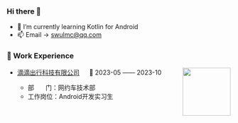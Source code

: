 ### Hi there 👋

- 🌱 I’m currently learning Kotlin for Android
- 📫 Email -> swulmc@qq.com

### 🏢 Work Experience

<img align="right" width="108"  src="https://article-picture-resource.oss-cn-chengdu.aliyuncs.com/imags/152936182164.png" />

- [滴滴出行科技有限公司](https://www.didiglobal.com/) &emsp; 📌 2023-05 —— 2023-10
 
  - 部&nbsp; &emsp; 门：网约车技术部
  - 工作岗位：Android开发实习生


<!--
[![trophy](https://github-profile-trophy.vercel.app/?username=mecenlee)](https://github.com/ryo-ma/github-profile-trophy)

![Metrics](https://metrics.lecoq.io/Mecenlee?template=classic&isocalendar=1&languages=1&lines=1&habits=1&introduction=1&base=header%2C%20activity%2C%20community%2C%20repositories%2C%20metadata&base.indepth=false&base.hireable=false&base.skip=false&isocalendar=false&isocalendar.duration=full-year&languages=false&languages.ignored=HTML%2CCSS%2CJavaScript&languages.limit=8&languages.threshold=0%25&languages.other=false&languages.colors=github&languages.sections=most-used&languages.indepth=false&languages.analysis.timeout=15&languages.analysis.timeout.repositories=7.5&languages.categories=markup%2C%20programming&languages.recent.categories=markup%2C%20programming&languages.recent.load=300&languages.recent.days=14&lines=false&lines.sections=base&lines.repositories.limit=4&lines.history.limit=1&habits=false&habits.from=200&habits.days=14&habits.facts=true&habits.charts=false&habits.charts.type=classic&habits.trim=false&habits.languages.limit=8&habits.languages.threshold=0%25&introduction=false&introduction.title=true&config.timezone=Asia%2FShanghai)


[![Anurag's GitHub stats](https://github-readme-stats.vercel.app/api?username=mecenlee)](https://github.com/anuraghazra/github-readme-stats)
-->
